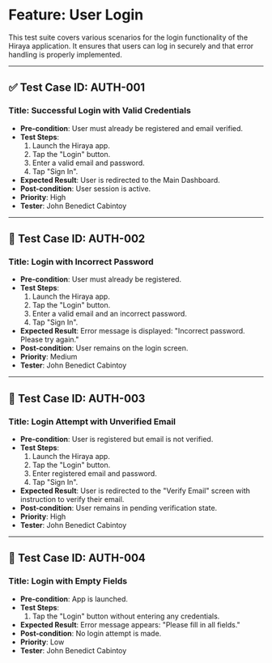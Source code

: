 # Feature: User Login

This test suite covers various scenarios for the login functionality of the Hiraya application. It ensures that users can log in securely and that error handling is properly implemented.

---

## ✅ Test Case ID: AUTH-001
### Title: Successful Login with Valid Credentials
- **Pre-condition**: User must already be registered and email verified.
- **Test Steps**:
  1. Launch the Hiraya app.
  2. Tap the "Login" button.
  3. Enter a valid email and password.
  4. Tap "Sign In".
- **Expected Result**: User is redirected to the Main Dashboard.
- **Post-condition**: User session is active.
- **Priority**: High
- **Tester**: John Benedict Cabintoy

---

## 🛑 Test Case ID: AUTH-002
### Title: Login with Incorrect Password
- **Pre-condition**: User must already be registered.
- **Test Steps**:
  1. Launch the Hiraya app.
  2. Tap the "Login" button.
  3. Enter a valid email and an incorrect password.
  4. Tap "Sign In".
- **Expected Result**: Error message is displayed: "Incorrect password. Please try again."
- **Post-condition**: User remains on the login screen.
- **Priority**: Medium
- **Tester**: John Benedict Cabintoy

---

## 🛑 Test Case ID: AUTH-003
### Title: Login Attempt with Unverified Email
- **Pre-condition**: User is registered but email is not verified.
- **Test Steps**:
  1. Launch the Hiraya app.
  2. Tap the "Login" button.
  3. Enter registered email and password.
  4. Tap "Sign In".
- **Expected Result**: User is redirected to the "Verify Email" screen with instruction to verify their email.
- **Post-condition**: User remains in pending verification state.
- **Priority**: High
- **Tester**: John Benedict Cabintoy

---

## 🛑 Test Case ID: AUTH-004
### Title: Login with Empty Fields
- **Pre-condition**: App is launched.
- **Test Steps**:
  1. Tap the "Login" button without entering any credentials.
- **Expected Result**: Error message appears: "Please fill in all fields."
- **Post-condition**: No login attempt is made.
- **Priority**: Low
- **Tester**: John Benedict Cabintoy
